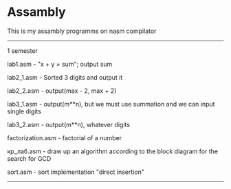 # Assambly
This is my assambly programms on nasm compilator

_______________________________________________________________________________________________________________________________________________________________
1 semester

lab1.asm - "x + y = sum"; output sum

lab2_1.asm - Sorted 3 digits and output it

lab2_2.asm - output(max - 2, max + 2)

lab3_1.asm - output(m**n), but we must use summation and we can input single digits

lab3_2.asm - output(m**n), whatever digits

factorization.asm - factorial of a number

кр_лаб.asm - draw up an algorithm according to the block diagram for the search for GCD

sort.asm - sort implementation "direct insertion"
_______________________________________________________________________________________________________________________________________________________________

